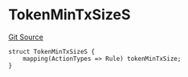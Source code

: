 # TokenMinTxSizeS
[Git Source](https://github.com/thrackle-io/tron/blob/edf3093a9fed22d64a8edbc89ae73bfbadfe2a42/src/client/token/handler/diamond/RuleStorage.sol)


```solidity
struct TokenMinTxSizeS {
    mapping(ActionTypes => Rule) tokenMinTxSize;
}
```

